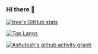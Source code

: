 ### Hi there 👋

[![tree's GitHub stats](https://github-readme-stats.vercel.app/api?username=chaojiangcn&hide=contribs,prs&show_icons=true&theme=radical)](https://github.com/anuraghazra/github-readme-stats)

[![Top Langs](https://github-readme-stats.vercel.app/api/top-langs/?username=anuraghazra&layout=compact)](https://github.com/anuraghazra/github-readme-stats)

[![Ashutosh's github activity graph](https://activity-graph.herokuapp.com/graph?username=Ashutosh00710&theme=vue)](https://github.com/ashutosh00710/github-readme-activity-graph)


<!--
**chaojiangcn/chaojiangcn** is a ✨ _special_ ✨ repository because its `README.md` (this file) appears on your GitHub profile.

Here are some ideas to get you started:

- 🔭 I’m currently working on ...
- 🌱 I’m currently learning ...
- 👯 I’m looking to collaborate on ...
- 🤔 I’m looking for help with ...
- 💬 Ask me about ...
- 📫 How to reach me: ...
- 😄 Pronouns: ...
- ⚡ Fun fact: ...
-->
